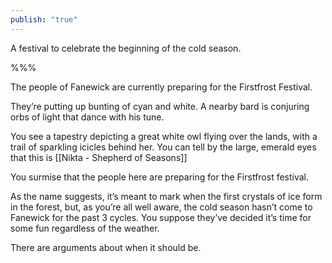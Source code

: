 ```yaml
---
publish: "true"
---
```

A festival to celebrate the beginning of the cold season.

%%%

The people of Fanewick are currently preparing for the Firstfrost Festival.

They’re putting up bunting of cyan and white.
A nearby bard is conjuring orbs of light that dance with his tune.

You see a tapestry depicting a great white owl flying over the lands, with a trail of sparkling icicles behind her. You can tell by the large, emerald eyes that this is [[Nikta - Shepherd of Seasons]] 

You  surmise that the people here are preparing for the Firstfrost festival. 

As the name suggests, it’s meant to mark when the first crystals of ice form in the forest, but, as you’re all well aware, the cold season hasn’t come to Fanewick for the past 3 cycles. You suppose they’ve decided it’s time for some fun regardless of the weather. 

There are arguments about when it should be.
